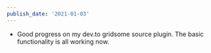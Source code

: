```yaml
---
publish_date: '2021-01-03'
---
```


- Good progress on my dev.to gridsome source plugin. The basic functionality is all working now.
